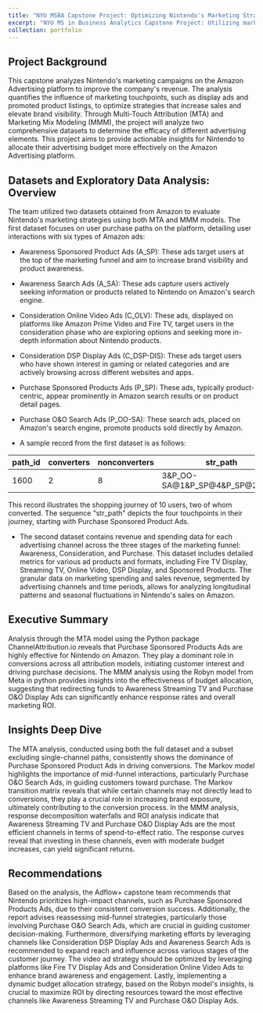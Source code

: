 ```yaml
---
title: "NYU MSBA Capstone Project: Optimizing Nintendo's Marketing Strategies on Amazon"
excerpt: "NYU MS in Business Analytics Capstone Project: Utilizing marketing analytics to enhance online advertising.<br/><img src='/images/CapstoneMarkov.png'>"
collection: portfolio
---
```


## Project Background
This capstone analyzes Nintendo's marketing campaigns on the Amazon Advertising platform to improve the company's revenue. The analysis quantifies the influence of marketing touchpoints, such as display ads and promoted product listings, to optimize strategies that increase sales and elevate brand visibility. Through Multi-Touch Attribution (MTA) and Marketing Mix Modeling (MMM), the project will analyze two comprehensive datasets to determine the efficacy of different advertising elements. This project aims to provide actionable insights for Nintendo to allocate their advertising budget more effectively on the Amazon Advertising platform.

## Datasets and Exploratory Data Analysis: Overview  

The team utilized two datasets obtained from Amazon to evaluate Nintendo's marketing strategies using both MTA and MMM models. The first dataset focuses on user purchase paths on the platform, detailing user interactions with six types of Amazon ads:

* Awareness Sponsored Product Ads (A_SP): These ads target users at the top of the marketing funnel and aim to increase brand visibility and product awareness.

* Awareness Search Ads (A_SA): These ads capture users actively seeking information or products related to Nintendo on Amazon's search engine.

* Consideration Online Video Ads (C_OLV): These ads, displayed on platforms like Amazon Prime Video and Fire TV, target users in the consideration phase who are exploring options and seeking more in-depth information about Nintendo products.

* Consideration DSP Display Ads (C_DSP-DIS): These ads target users who have shown interest in gaming or related categories and are actively browsing across different websites and apps.

* Purchase Sponsored Products Ads (P_SP): These ads, typically product-centric, appear prominently in Amazon search results or on product detail pages.

* Purchase O&O Search Ads (P_OO-SA): These search ads, placed on Amazon's search engine, promote products sold directly by Amazon.

* A sample record from the first dataset is as follows:

| path_id | converters | nonconverters | str_path                              |
|---------|------------|---------------|---------------------------------------|
| 1600    | 2          | 8             | 3&P_OO-SA@1&P_SP@4&P_SP@2&P_SP        |



This record illustrates the shopping journey of 10 users, two of whom converted. The sequence "str_path" depicts the four touchpoints in their journey, starting with Purchase Sponsored Product Ads.

* The second dataset contains revenue and spending data for each advertising channel across the three stages of the marketing funnel: Awareness, Consideration, and Purchase. This dataset includes detailed metrics for various ad products and formats, including Fire TV Display, Streaming TV, Online Video, DSP Display, and Sponsored Products. The granular data on marketing spending and sales revenue, segmented by advertising channels and time periods, allows for analyzing longitudinal patterns and seasonal fluctuations in Nintendo's sales on Amazon.

## Executive Summary

Analysis through the MTA model using the Python package ChannelAttribution.io reveals that Purchase Sponsored Products Ads are highly effective for Nintendo on Amazon. They play a dominant role in conversions across all attribution models, initiating customer interest and driving purchase decisions. The MMM analysis using the Robyn model from Meta in python provides insights into the effectiveness of budget allocation, suggesting that redirecting funds to Awareness Streaming TV and Purchase O&O Display Ads can significantly enhance response rates and overall marketing ROI.

## Insights Deep Dive

The MTA analysis, conducted using both the full dataset and a subset excluding single-channel paths, consistently shows the dominance of Purchase Sponsored Product Ads in driving conversions. The Markov model highlights the importance of mid-funnel interactions, particularly Purchase O&O Search Ads, in guiding customers toward purchase. The Markov transition matrix reveals that while certain channels may not directly lead to conversions, they play a crucial role in increasing brand exposure, ultimately contributing to the conversion process. In the MMM analysis, response decomposition waterfalls and ROI analysis indicate that Awareness Streaming TV and Purchase O&O Display Ads are the most efficient channels in terms of spend-to-effect ratio. The response curves reveal that investing in these channels, even with moderate budget increases, can yield significant returns.

## Recommendations

Based on the analysis, the Adflow+ capstone team recommends that Nintendo prioritizes high-impact channels, such as Purchase Sponsored Products Ads, due to their consistent conversion success. Additionally, the report advises reassessing mid-funnel strategies, particularly those involving Purchase O&O Search Ads, which are crucial in guiding customer decision-making. Furthermore, diversifying marketing efforts by leveraging channels like Consideration DSP Display Ads and Awareness Search Ads is recommended to expand reach and influence across various stages of the customer journey. The video ad strategy should be optimized by leveraging platforms like Fire TV Display Ads and Consideration Online Video Ads to enhance brand awareness and engagement. Lastly, implementing a dynamic budget allocation strategy, based on the Robyn model's insights, is crucial to maximize ROI by directing resources toward the most effective channels like Awareness Streaming TV and Purchase O&O Display Ads.